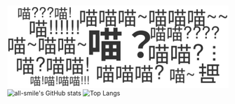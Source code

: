 ![miao.svg](https://raw.githubusercontent.com/LingMi-sama/LingMi-sama/master/miao.svg)
![all-smile's GitHub stats](https://github-readme-stats.vercel.app/api?username=LingMi-sama&show_icons=true)
![Top Langs](https://github-readme-stats.vercel.app/api/top-langs/?username=LingMi-sama&layout=compact)
